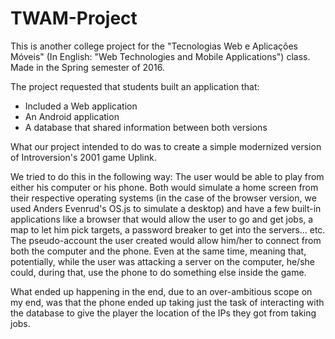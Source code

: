 # TWAM-Project

This is another college project for the "Tecnologias Web e Aplicações Móveis" (In English: "Web Technologies and Mobile Applications") class. Made in the Spring semester of 2016.

The project requested that students built an application that:
* Included a Web application
* An Android application
* A database that shared information between both versions

What our project intended to do was to create a simple modernized version of Introversion's 2001 game Uplink.

We tried to do this in the following way:
The user would be able to play from either his computer or his phone.
Both would simulate a home screen from their respective operating systems (in the case of the browser version, we used Anders Evenrud's OS.js to simulate a desktop) and have a few built-in applications like a browser that would allow the user to go and get jobs, a map to let him pick targets, a password breaker to get into the servers... etc. The pseudo-account the user created would allow him/her to connect from both the computer and the phone. Even at the same time, meaning that, potentially, while the user was attacking a server on the computer, he/she could, during that, use the phone to do something else inside the game.

What ended up happening in the end, due to an over-ambitious scope on my end, was that the phone ended up taking just the task of interacting with the database to give the player the location of the IPs they got from taking jobs.
